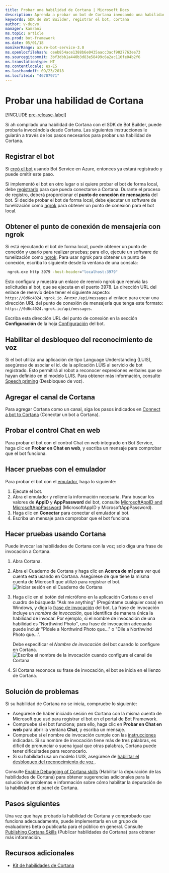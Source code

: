 ```yaml
---
title: Probar una habilidad de Cortana | Microsoft Docs
description: Aprenda a probar un bot de Cortana invocando una habilidad de Cortana.
keywords: SDK de Bot Builder, registrar el bot, cortana
author: v-ducvo
manager: kamrani
ms.topic: article
ms.prod: bot-framework
ms.date: 05/01/18
monikerRange: azure-bot-service-3.0
ms.openlocfilehash: ceeb854ace1388b6e0435aacc3acf9027763ee73
ms.sourcegitcommit: 3bf3dbb1a440b3d83e58499c6a2ac116fe04b2f6
ms.translationtype: HT
ms.contentlocale: es-ES
ms.lasthandoff: 09/23/2018
ms.locfileid: "46707971"
---
```

# <a name="test-a-cortana-skill"></a>Probar una habilidad de Cortana

[!INCLUDE [pre-release-label](includes/pre-release-label-v3.md)]
 
Si ah compilado una habilidad de Cortana con el SDK de Bot Builder, puede probarla invocándola desde Cortana. Las siguientes instrucciones le guiarán a través de los pasos necesarios para probar una habilidad de Cortana.

## <a name="register-your-bot"></a>Registrar el bot
Si [creó el bot](~/bot-service-quickstart.md) usando Bot Service en Azure, entonces ya estará registrado y puede omitir este paso.

Si implementó el bot en otro lugar o si quiere probar el bot de forma local, debe [registrarlo](bot-service-quickstart-registration.md) para que pueda conectarse a Cortana. Durante el proceso de registro, deberá proporcionar el **punto de conexión de mensajería** del bot. Si decide probar el bot de forma local, debe ejecutar un software de tunelización como [ngrok](http://ngrok.com) para obtener un punto de conexión para el bot local.

## <a name="get-messaging-endpoint-using-ngrok"></a>Obtener el punto de conexión de mensajería con ngrok

Si está ejecutando el bot de forma local, puede obtener un punto de conexión y usarlo para realizar pruebas; para ello, ejecute un software de tunelización como [ngrok](https://ngrok.com). Para usar ngrok para obtener un punto de conexión, escriba lo siguiente desde la ventana de una consola: 

```cmd
 ngrok.exe http 3979 -host-header="localhost:3979"
``` 

Esto configura y muestra un enlace de reenvío ngrok que reenvía las solicitudes al bot, que se ejecuta en el puerto 3978. La dirección URL del enlace de reenvío debe tener el siguiente aspecto: `https://0d6c4024.ngrok.io`.  Anexe `/api/messages` al enlace para crear una dirección URL del punto de conexión de mensajería que tenga este formato: `https://0d6c4024.ngrok.io/api/messages`. 

Escriba esta dirección URL del punto de conexión en la sección **Configuración** de la hoja [Configuración](~/bot-service-manage-settings.md) del bot.

## <a name="enable-speech-recognition-priming"></a>Habilitar el desbloqueo del reconocimiento de voz
Si el bot utiliza una aplicación de tipo Language Understanding (LUIS), asegúrese de asociar el id. de la aplicación LUIS al servicio de bot registrado. Esto permitirá al robot a reconocer expresiones verbales que se hayan definido en el modelo LUIS. Para obtener más información, consulte [Speech priming](~/bot-service-manage-speech-priming.md) (Desbloqueo de voz).

## <a name="add-the-cortana-channel"></a>Agregar el canal de Cortana
Para agregar Cortana como un canal, siga los pasos indicados en [Connect a bot to Cortana](bot-service-channel-connect-cortana.md) (Conectar un bot a Cortana).

## <a name="test-using-web-chat-control"></a>Probar el control Chat en web

Para probar el bot con el control Chat en web integrado en Bot Service, haga clic en **Probar en Chat en web**, y escriba un mensaje para comprobar que el bot funciona.

## <a name="test-using-emulator"></a>Hacer pruebas con el emulador

Para probar el bot con el [emulador](~/bot-service-debug-emulator.md), haga lo siguiente:

1. Ejecute el bot.
2. Abra el emulador y rellene la información necesaria. Para buscar los valores de **AppID** y **AppPassword** del bot, consulte [MicrosoftAppID and MicrosoftAppPassword](bot-service-manage-overview.md#microsoftappid-and-microsoftapppassword) (MicrosoftAppID y MicrosoftAppPassword). 
3. Haga clic en **Conectar** para conectar el emulador al bot.
4. Escriba un mensaje para comprobar que el bot funciona.

## <a name="test-using-cortana"></a>Hacer pruebas usando Cortana
Puede invocar las habilidades de Cortana con la voz; solo diga una frase de invocación a Cortana. 
1. Abra Cortana.
2. Abra el Cuaderno de Cortana y haga clic en **Acerca de mí** para ver qué cuenta está usando en Cortana. Asegúrese de que tiene la misma cuenta de Microsoft que utilizó para registrar el bot. 
   ![Iniciar sesión en el Cuaderno de Cortana](~/media/cortana/cortana-notebook.png)
2. Haga clic en el botón del micrófono en la aplicación Cortana o en el cuadro de búsqueda "Ask me anything" (Pregúntame cualquier cosa) en Windows, y diga la [frase de invocación][InvocationNameGuidelines] del bot. La frase de invocación incluye un *nombre de invocación*, que identifica de manera única la habilidad de invocar. Por ejemplo, si el nombre de invocación de una habilidad es "Northwind Photo", una frase de invocación adecuada puede incluir "Pídele a Northwind Photo que..." o "Dile a Northwind Photo que...".

   Debe especificar el *Nombre de invocación* del bot cuando lo configure en Cortana.
   ![Escriba el nombre de la invocación cuando configure el canal de Cortana](~/media/cortana/cortana-invocation-name-callout.png)

3. Si Cortana reconoce su frase de invocación, el bot se inicia en el lienzo de Cortana. 

## <a name="troubleshoot"></a>Solución de problemas

Si su habilidad de Cortana no se inicia, compruebe lo siguiente:
* Asegúrese de haber iniciado sesión en Cortana con la misma cuenta de Microsoft que usó para registrar el bot en el portal de Bot Framework.
* Compruebe si el bot funciona; para ello, haga clic en **Probar en Chat en web** para abrir la ventana **Chat**, y escriba un mensaje.
* Compruebe si el nombre de invocación cumple con las [instrucciones][InvocationNameGuidelines] indicadas. Si su nombre de invocación tiene más de tres palabras, es difícil de pronunciar o suena igual que otras palabras, Cortana puede tener dificultades para reconocerlo.
* Si su habilidad usa un modelo LUIS, asegúrese de [habilitar el desbloqueo del reconocimiento de voz ](~/bot-service-manage-speech-priming.md).

Consulte [Enable Debugging of Cortana skills][Cortana-TestBestPractice] (Habilitar la depuración de las habilidades de Cortana) para obtener sugerencias adicionales para la solución de problemas e información sobre cómo habilitar la depuración de la habilidad en el panel de Cortana. 


## <a name="next-steps"></a>Pasos siguientes

Una vez que haya probado la habilidad de Cortana y comprobado que funciona adecuadamente, puede implementarla en un grupo de evaluadores beta o publicarla para el público en general. Consulte [Publishing Cortana Skills][Cortana-Publish] (Publicar habilidades de Cortana) para obtener más información.

## <a name="additional-resources"></a>Recursos adicionales
* [Kit de habilidades de Cortana][CortanaGetStarted]

[CortanaGetStarted]: /cortana/getstarted

[BFPortal]: https://dev.botframework.com/
[CortanaDevCenter]: https://developer.microsoft.com/en-us/cortana

[CortanaSpecificEntities]: https://aka.ms/lgvcto
[CortanaAuth]: https://aka.ms/vsdqcj

[InvocationNameGuidelines]: https://aka.ms/cortana-invocation-guidelines 


[Cortana-Debug]: https://aka.ms/cortana-enable-debug
[Cortana-TestBestPractice]: https://aka.ms/cortana-test-best-practice
[Cortana-Publish]: /cortana/skills/publish-skill

